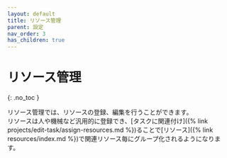 ```yaml
---
layout: default
title: リソース管理
parent: 設定
nav_order: 3
has_children: true
---
```


# リソース管理
{: .no_toc }

リソース管理では、リソースの登録、編集を行うことができます。  
リソースは人や機械など汎用的に登録でき、[タスクに関連付け]({% link projects/edit-task/assign-resources.md %})ることで[リソース]({% link resources/index.md %})で関連リソース毎にグループ化されるようになります。